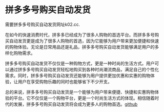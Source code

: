 # 拼多多号购买自动发货

需要拼多多号购买自动发货网址k02.cc.

在如今的快速消费时代，拼多多已经成为了很多人购物的首选平台。而拼多多号购买自动发货更是成为了很多人购物的首选，因为它能够为用户带来更加便捷和快速的购物体验。无论是日常用品还是礼品，拼多多号购买自动发货能够满足用户的多样化购物需求。

拼多多号购买自动发货不仅仅是一种购物方式，更是一种时尚的生活方式。用户可以通过拼多多号购买自动发货轻松地购买到各种时尚潮流商品，满足自己的个性化需求。同时，拼多多号购买自动发货还能够为用户提供更加优惠和实惠的购物体验，让用户在享受购物乐趣的同时也能够省下不少开支。

总的来说，拼多多号购买自动发货是一个能够为用户带来便捷、快捷和实惠购物体验的平台。它不仅仅是一个购物平台，更是一个时尚生活方式的体现。相信随着时代的发展，拼多多号购买自动发货将会成为更多人的购物首选。[github](https://github.com)